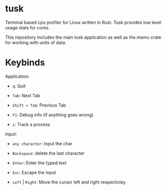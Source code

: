 # tusk
Terminal based cpu profiler for Linux written in Rust. Tusk provides low level usage stats for cores.

This repository includes the main tusk application as well as the memu crate for working with units of data.

# Keybinds

Application:

- `q`: Quit

- `Tab`: Next Tab

- `Shift + Tab`: Previous Tab

- `F1`: Debug info (if anything goes wrong)

- `i`: Track a process

Input:

- `any character`: Input the char

- `Backspace`: delete the last character

- `Enter`: Enter the typed text

- `Esc`: Escape the input

- `Left` | `Right`: Move the cursor left and right respectivley
